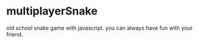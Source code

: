 # multiplayerSnake
old school snake game with javascript. you can always have fun with your friend.
